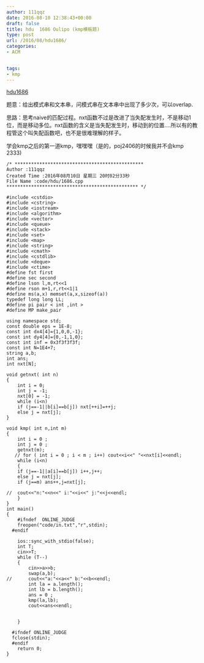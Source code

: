 ```yaml
---
author: 111qqz
date: 2016-08-10 12:38:43+00:00
draft: false
title: hdu  1686 Oulipo (kmp模板题)
type: post
url: /2016/08/hdu1686/
categories:
- ACM


tags:
- kmp
---
```


[hdu1686](http://acm.hdu.edu.cn/showproblem.php?pid=1686)

题意：给出模式串和文本串，问模式串在文本串中出现了多少次，可以overlap.

思路：思考naive的匹配过程。nxt函数不过是改进了当失配发生时，不是移动1位，而是移动多位。nxt函数的含义是当失配发生时，移动到的位置....所以有的教程管这个叫失配函数吧，也不是很难理解的样子。

学会kmp之后的第一道kmp，嘿嘿嘿（是的，poj2406的时候我并不会kmp 2333)

 

    
    /* ***********************************************
    Author :111qqz
    Created Time :2016年08月10日 星期三 20时02分33秒
    File Name :code/hdu/1686.cpp
    ************************************************ */
    
    #include <cstdio>
    #include <cstring>
    #include <iostream>
    #include <algorithm>
    #include <vector>
    #include <queue>
    #include <stack>
    #include <set>
    #include <map>
    #include <string>
    #include <cmath>
    #include <cstdlib>
    #include <deque>
    #include <ctime>
    #define fst first
    #define sec second
    #define lson l,m,rt<<1
    #define rson m+1,r,rt<<1|1
    #define ms(a,x) memset(a,x,sizeof(a))
    typedef long long LL;
    #define pi pair < int ,int >
    #define MP make_pair
    
    using namespace std;
    const double eps = 1E-8;
    const int dx4[4]={1,0,0,-1};
    const int dy4[4]={0,-1,1,0};
    const int inf = 0x3f3f3f3f;
    const int N=1E4+7;
    string a,b;
    int ans;
    int nxt[N];
    
    void getnxt( int n)
    {
        int i = 0;
        int j = -1;
        nxt[0] = -1;
        while (i<n)
    	if (j==-1||b[i]==b[j]) nxt[++i]=++j;
        else j = nxt[j];
    }
    
    void kmp( int n,int m)
    {
        int i = 0 ;
        int j = 0 ;
        getnxt(m);
       // for ( int i = 0 ; i < m ; i++) cout<<i<<" "<<nxt[i]<<endl;
        while (i<n)
        {
    	if (j==-1||a[i]==b[j]) i++,j++;
    	else j = nxt[j];
    	if (j==m) ans++,j=nxt[j];
    
    //	cout<<"n:"<<n<<" i:"<<i<<" j:"<<j<<endl;
        }
    }
    int main()
    {
    	#ifndef  ONLINE_JUDGE 
    	freopen("code/in.txt","r",stdin);
      #endif
    
    	ios::sync_with_stdio(false);
    	int T;
    	cin>>T;
    	while (T--)
    	{
    	    cin>>a>>b;
    	    swap(a,b);
    //	    cout<<"a:"<<a<<" b:"<<b<<endl;
    	    int la = a.length();
    	    int lb = b.length();
    	    ans = 0 ;
    	    kmp(la,lb);
    	    cout<<ans<<endl;
    
    
    	}
    
      #ifndef ONLINE_JUDGE  
      fclose(stdin);
      #endif
        return 0;
    }
    




